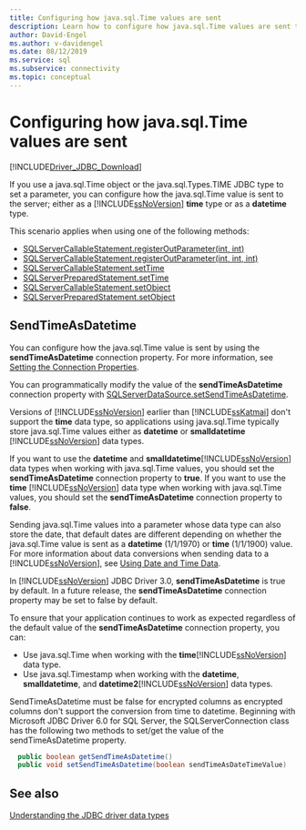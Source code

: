 ```yaml
---
title: Configuring how java.sql.Time values are sent
description: Learn how to configure how java.sql.Time values are sent to the server using the sendTimeAsDatetime connection option.
author: David-Engel
ms.author: v-davidengel
ms.date: 08/12/2019
ms.service: sql
ms.subservice: connectivity
ms.topic: conceptual
---
```

# Configuring how java.sql.Time values are sent

[!INCLUDE[Driver_JDBC_Download](../../includes/driver_jdbc_download.md)]

If you use a java.sql.Time object or the java.sql.Types.TIME JDBC type to set a parameter, you can configure how the java.sql.Time value is sent to the server; either as a [!INCLUDE[ssNoVersion](../../includes/ssnoversion-md.md)] **time** type or as a **datetime** type.

This scenario applies when using one of the following methods:

- [SQLServerCallableStatement.registerOutParameter(int, int)](reference/registeroutparameter-method-int-int.md)
- [SQLServerCallableStatement.registerOutParameter(int, int, int)](reference/registeroutparameter-method-int-int-int.md)
- [SQLServerCallableStatement.setTime](reference/settime-method-sqlservercallablestatement.md)
- [SQLServerPreparedStatement.setTime](reference/settime-method-sqlserverpreparedstatement.md)
- [SQLServerCallableStatement.setObject](reference/setobject-method-sqlservercallablestatement.md)
- [SQLServerPreparedStatement.setObject](reference/setobject-method-sqlserverpreparedstatement.md)

## SendTimeAsDatetime

You can configure how the java.sql.Time value is sent by using the **sendTimeAsDatetime** connection property. For more information, see [Setting the Connection Properties](setting-the-connection-properties.md).

You can programmatically modify the value of the **sendTimeAsDatetime** connection property with [SQLServerDataSource.setSendTimeAsDatetime](reference/setsendtimeasdatetime-method-sqlserverdatasource.md).

Versions of [!INCLUDE[ssNoVersion](../../includes/ssnoversion-md.md)] earlier than [!INCLUDE[ssKatmai](../../includes/sskatmai-md.md)] don't support the **time** data type, so applications using java.sql.Time typically store java.sql.Time values either as **datetime** or **smalldatetime** [!INCLUDE[ssNoVersion](../../includes/ssnoversion-md.md)] data types.

If you want to use the **datetime** and **smalldatetime**[!INCLUDE[ssNoVersion](../../includes/ssnoversion-md.md)] data types when working with java.sql.Time values, you should set the **sendTimeAsDatetime** connection property to **true**. If you want to use the **time** [!INCLUDE[ssNoVersion](../../includes/ssnoversion-md.md)] data type when working with java.sql.Time values, you should set the **sendTimeAsDatetime** connection property to **false**.

Sending java.sql.Time values into a parameter whose data type can also store the date, that default dates are different depending on whether the java.sql.Time value is sent as a **datetime** (1/1/1970) or **time** (1/1/1900) value. For more information about data conversions when sending data to a [!INCLUDE[ssNoVersion](../../includes/ssnoversion-md.md)], see [Using Date and Time Data](/previous-versions/sql/sql-server-2008-r2/ms180878(v=sql.105)).

In [!INCLUDE[ssNoVersion](../../includes/ssnoversion-md.md)] JDBC Driver 3.0, **sendTimeAsDatetime** is true by default. In a future release, the **sendTimeAsDatetime** connection property may be set to false by default.

To ensure that your application continues to work as expected regardless of the default value of the **sendTimeAsDatetime** connection property, you can:

- Use java.sql.Time when working with the **time**[!INCLUDE[ssNoVersion](../../includes/ssnoversion-md.md)] data type.
- Use java.sql.Timestamp when working with the **datetime**, **smalldatetime**, and **datetime2**[!INCLUDE[ssNoVersion](../../includes/ssnoversion-md.md)] data types.

SendTimeAsDatetime must be false for encrypted columns as encrypted columns don't support the conversion from time to datetime. Beginning with Microsoft JDBC Driver 6.0 for SQL Server, the SQLServerConnection class has the following two methods to set/get the value of the sendTimeAsDatetime property.

```java
  public boolean getSendTimeAsDatetime()
  public void setSendTimeAsDatetime(boolean sendTimeAsDateTimeValue)
```

## See also

[Understanding the JDBC driver data types](understanding-the-jdbc-driver-data-types.md)
